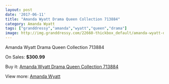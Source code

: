```yaml
---
layout: post
date: '2017-06-11'
title: "Amanda Wyatt Drama Queen Collection 713884"
category: Amanda Wyatt
tags: ["granddressy","amanda","wyatt","queen","drama"]
image: http://img.granddressy.com/22660-thickbox_default/amanda-wyatt-drama-queen-collection-713884.jpg
---
```

Amanda Wyatt Drama Queen Collection 713884

On Sales: **$300.99**
<a href="https://www.granddressy.com/en/amanda-wyatt/21608-amanda-wyatt-drama-queen-collection-713884.html"><amp-img layout="responsive" width="600" height="600" src="//img.granddressy.com/22660-thickbox_default/amanda-wyatt-drama-queen-collection-713884.jpg" alt="Amanda Wyatt Drama Queen Collection 713884 0" /></a>

Buy it: [Amanda Wyatt Drama Queen Collection 713884](https://www.granddressy.com/en/amanda-wyatt/21608-amanda-wyatt-drama-queen-collection-713884.html "Amanda Wyatt Drama Queen Collection 713884")

View more: [Amanda Wyatt](https://www.granddressy.com/en/27-amanda-wyatt "Amanda Wyatt")